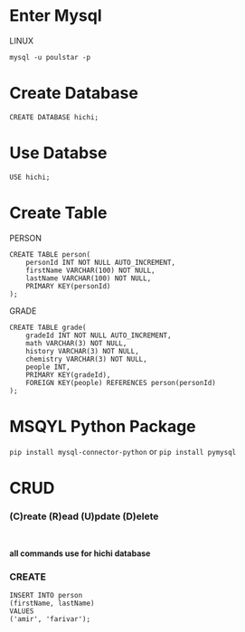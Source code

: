 # Enter Mysql
LINUX
```
mysql -u poulstar -p
```
# Create Database
```
CREATE DATABASE hichi;
```

# Use Databse
```
USE hichi;
```
# Create Table
PERSON
```
CREATE TABLE person(
    personId INT NOT NULL AUTO_INCREMENT,
    firstName VARCHAR(100) NOT NULL,
    lastName VARCHAR(100) NOT NULL,
    PRIMARY KEY(personId)
);
```
GRADE
```
CREATE TABLE grade(
    gradeId INT NOT NULL AUTO_INCREMENT,
    math VARCHAR(3) NOT NULL,
    history VARCHAR(3) NOT NULL,
    chemistry VARCHAR(3) NOT NULL,
    people INT,
    PRIMARY KEY(gradeId),
    FOREIGN KEY(people) REFERENCES person(personId)
);
```

# MSQYL Python Package
`pip install mysql-connector-python`
or 
`pip install pymysql`

# CRUD
### (C)reate (R)ead (U)pdate (D)elete
<br>

**all commands use for hichi database**
### CREATE

```
INSERT INTO person
(firstName, lastName)
VALUES
('amir', 'farivar');
```